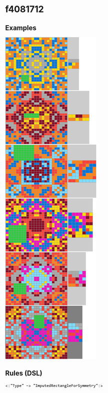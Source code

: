 # f4081712

## Examples

![ARC examples for f4081712](examples.png?raw=true)

## Rules (DSL)

![DSL rules for f4081712](rules.png?raw=true)

